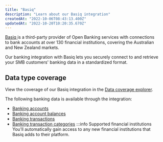 ```yaml
---
title: "Basiq"
description: "Learn about our Basiq integration"
createdAt: "2022-10-06T08:43:13.400Z"
updatedAt: "2022-10-20T10:20:35.670Z"
---
```


<a class="external" href="https://basiq.io/" target="_blank">
  Basiq
</a> is a third-party provider of Open Banking services with connections to bank
accounts at over 130 financial institutions, covering the Australian and New Zealand
markets.

Our banking integration with Basiq lets you securely connect to and retrieve your SMB customers' banking data in a standardized format.

## Data type coverage

View the coverage of our Basiq integration in the <a className="external" href="https://knowledge.codat.io/supported-features/banking?view=tab-by-integration&integrationKey=dxfm" target="_blank">Data coverage explorer</a>.

The following banking data is available through the integration:

- [Banking accounts](/banking-api#/schemas/banking-accounts)
- [Banking account balances](/banking-api#/schemas/banking-account-balances)
- [Banking transactions](/banking-api#/schemas/banking-transactions)
- [Banking transaction categories](/banking-api#/schemas/banking-transaction-categories)
  :::info Supported financial institutions
  You'll automatically gain access to any new financial institutions that Basiq adds to their platform.
